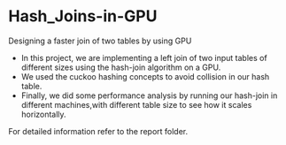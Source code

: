 # Hash_Joins-in-GPU
Designing a faster join of two tables by using GPU

- In this project, we are implementing a left join of two input tables of different sizes using the hash-join algorithm on a GPU. 
- We used the cuckoo hashing concepts to avoid collision in our hash table. 
- Finally, we did some performance analysis by running our hash-join in different machines,with different table size to see how it scales horizontally. 

 For detailed information refer to the report folder.
